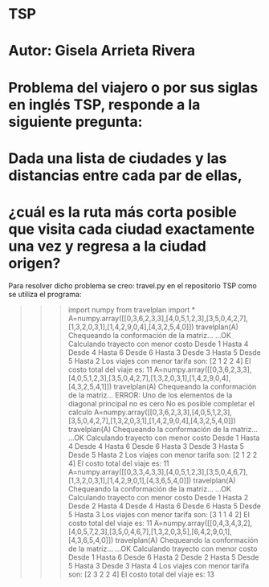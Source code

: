 # TSP

# Autor: Gisela Arrieta Rivera
# Problema del viajero o por sus siglas en inglés TSP, responde a la siguiente pregunta: 
# Dada una lista de ciudades y las distancias entre cada par de ellas, 
# ¿cuál es la ruta más corta posible que visita cada ciudad exactamente una vez y regresa a la ciudad origen?

Para resolver dicho problema se creo: travel.py en el repositorio TSP
como se utiliza el programa:


>>> import numpy
>>> from travelplan import *
>>> A=numpy.array([[0,3,6,2,3,3],[4,0,5,1,2,3],[3,5,0,4,2,7],[1,3,2,0,3,1],[1,4,2,9,0,4],[4,3,2,5,4,0]])
>>> travelplan(A)
Chequeando la conformación de la matriz...
...OK
Calculando trayecto con menor costo
Desde 1 Hasta 4
Desde 4 Hasta 6
Desde 6 Hasta 3
Desde 3 Hasta 5
Desde 5 Hasta 2
Los viajes con menor tarifa son:
[2 1 2 2 4]
El costo total del viaje es:
11
>>> A=numpy.array([[0,3,6,2,3,3],[4,0,5,1,2,3],[3,5,0,4,2,7],[1,3,2,0,3,1],[1,4,2,9,0,4],[4,3,2,5,4,1]])
>>> travelplan(A)
Chequeando la conformación de la matriz...
ERROR: Uno de los elementos de la diagonal principal no es cero
No es posible completar el calculo
>>> A=numpy.array([[0,3,6,2,3,3],[4,0,5,1,2,3],[3,5,0,4,2,7],[1,3,2,0,3,1],[1,4,2,9,0,4],[4,3,2,5,4,0]])
>>> travelplan(A)
Chequeando la conformación de la matriz...
...OK
Calculando trayecto con menor costo
Desde 1 Hasta 4
Desde 4 Hasta 6
Desde 6 Hasta 3
Desde 3 Hasta 5
Desde 5 Hasta 2
Los viajes con menor tarifa son:
[2 1 2 2 4]
El costo total del viaje es:
11
>>> A=numpy.array([[0,3,3,4,3,3],[4,0,5,1,2,3],[3,5,0,4,6,7],[1,3,2,0,3,1],[1,4,2,9,0,1],[4,3,6,5,4,0]])
>>> travelplan(A)
Chequeando la conformación de la matriz...
...OK
Calculando trayecto con menor costo
Desde 1 Hasta 2
Desde 2 Hasta 4
Desde 4 Hasta 6
Desde 6 Hasta 5
Desde 5 Hasta 3
Los viajes con menor tarifa son:
[3 1 1 4 2]
El costo total del viaje es:
11
>>> A=numpy.array([[0,4,3,4,3,2],[4,0,5,7,2,3],[3,5,0,4,6,7],[1,3,2,0,3,5],[6,4,2,9,0,1],[4,3,6,5,4,0]])
>>> travelplan(A)
Chequeando la conformación de la matriz...
...OK
Calculando trayecto con menor costo
Desde 1 Hasta 6
Desde 6 Hasta 2
Desde 2 Hasta 5
Desde 5 Hasta 3
Desde 3 Hasta 4
Los viajes con menor tarifa son:
[2 3 2 2 4]
El costo total del viaje es:
13

